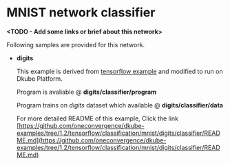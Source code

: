 # MNIST network classifier
**<TODO - Add some links or brief about this network>**

Following samples are provided for this network.
- **digits**

    This example is derived from [tensorflow example](https://github.com/tensorflow/models/tree/master/official/mnist) and modified to run on Dkube Platform.

    Program is avaliable @ **digits/classifier/program**

    Program trains on *digits* dataset which available @ **digits/classifier/data**

    For more detailed README of this example, Click the link [https://github.com/oneconvergence/dkube-examples/tree/1.2/tensorflow/classification/mnist/digits/classifier/README.md](https://github.com/oneconvergence/dkube-examples/tree/1.2/tensorflow/classification/mnist/digits/classifier/README.md)

